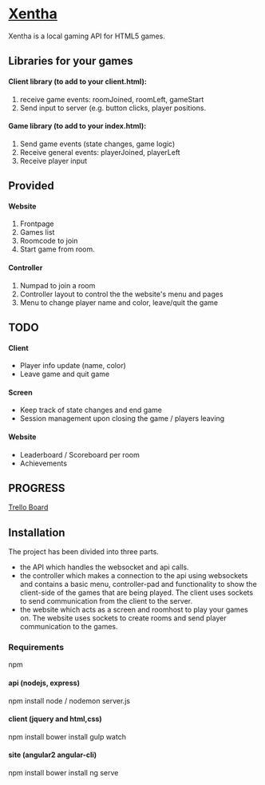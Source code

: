 # [Xentha](http://www.xentha.com)

Xentha is a local gaming API for HTML5 games.

## Libraries for your games

#### Client library (to add to your client.html): 

1. receive game events: roomJoined, roomLeft, gameStart
2. Send input to server (e.g. button clicks, player positions.
  
#### Game library (to add to your index.html): 

1. Send game events (state changes, game logic)
2. Receive general events: playerJoined, playerLeft 
3. Receive player input

## Provided

#### Website
1. Frontpage
2. Games list
3. Roomcode to join
4. Start game from room.

#### Controller
1. Numpad to join a room
2. Controller layout to control the the website's menu and pages
3. Menu to change player name and color, leave/quit the game


## TODO
#### Client
- Player info update (name, color)
- Leave game and quit game

#### Screen
- Keep track of state changes and end game
- Session management upon closing the game / players leaving

#### Website
- Leaderboard / Scoreboard per room
- Achievements

## PROGRESS
[Trello Board](https://trello.com/b/8gTCaTkN/xentha)

## Installation
The project has been divided into three parts.
- the API which handles the websocket and api calls.
- the controller which makes a connection to the api using websockets and contains a basic menu, controller-pad and functionality to show the client-side of the games that are being played. The client uses sockets to send communication from the client to the server.
- the website which acts as a screen and roomhost to play your games on. The website uses sockets to create rooms and send  player communication to the games. 

### Requirements
npm

#### api (nodejs, express)
npm install
node / nodemon server.js

#### client (jquery and html,css)
npm install
bower install
gulp watch

#### site (angular2 angular-cli)
npm install
bower install
ng serve
